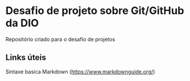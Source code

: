 # Desafio de projeto sobre Git/GitHub da DIO
Repositório criado para o desafio de projetos

## Links úteis 
Sintaxe basica Markdown (https://www.markdownguide.org/)
